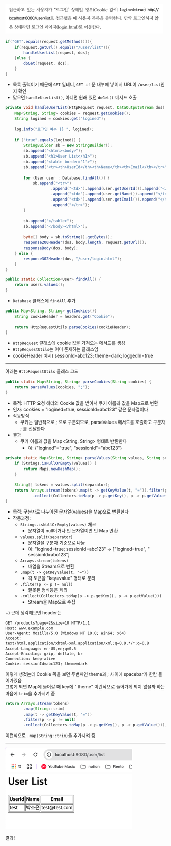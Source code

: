 ![img_6.png](img_6.png)
```java
if("GET".equals(request.getMethod())){
    if(request.getUrl().equals("/user/list")){
        handleUserList(request, dos);
    }else {
        doGet(request, dos);
    }
}
```
- 목록 출력이기 때문에 `GET` 일테니, `GET if` 문 내부에 넣어서 URL이 `/user/list`인지 확인
- 맞으면 `handleUserList()`, 아니면 원래 있던 `doGet()` 메서드 호출

```java
private void handleUserList(HttpRequest request, DataOutputStream dos) throws IOException {
    Map<String, String> cookies = request.getCookies();
    String logined = cookies.get("logined");

    log.info("로그인 여부 {} ", logined);

    if ("true".equals(logined)) {
        StringBuilder sb = new StringBuilder();
        sb.append("<html><body>");
        sb.append("<h1>User List</h1>");
        sb.append("<table border='1'>");
        sb.append("<tr><th>UserId</th><th>Name</th><th>Email</th></tr>");

        for (User user : Database.findAll()) {
            sb.append("<tr>")
                    .append("<td>").append(user.getUserId()).append("</td>")
                    .append("<td>").append(user.getName()).append("</td>")
                    .append("<td>").append(user.getEmail()).append("</td>")
                    .append("</tr>");
        }

        sb.append("</table>");
        sb.append("</body></html>");

        byte[] body = sb.toString().getBytes();
        response200Header(dos, body.length, request.getUrl());
        responseBody(dos, body);
    } else {
        response302Header(dos, "/user/login.html");
    }
}
```

```java
public static Collection<User> findAll() {
    return users.values();
}
```
- `Database` 클래스에 `findAll` 추가
 
```java
public Map<String, String> getCookies(){
    String cookieHeader = headers.get("Cookie");

    return HttpRequestUtils.parseCookies(cookieHeader);
}
```
- `HttpRequest` 클래스에 cookie 값을 가져오는 메서드를 생성
- `HttpRequestUtils`는 이미 존재하는 클래스임
- cookieHeader 예시) sessionId=abc123; theme=dark; loggedIn=true

---

아래는 `HttpRequestUtils` 클래스 코드

```java
public static Map<String, String> parseCookies(String cookies) {
    return parseValues(cookies, ";");
}
```
- 목적: HTTP 요청 헤더의 Cookie 값을 받아서 쿠키 이름과 값을 Map으로 변환
- 인자: cookies = "logined=true; sessionId=abc123" 같은 문자열이다
- 작동방식
  - 쿠키는 일반적으로 ; 으로 구분되므로, parseValues 메서드를 호출하고 구분자 ; 를 전달한다
- 결과
  - 쿠키 이름과 값을 Map<String, String> 형태로 반환한다
    - 예: {"logined"="true", "sessionId"="abc123"}

```java
private static Map<String, String> parseValues(String values, String separator) {
    if (Strings.isNullOrEmpty(values)) {
        return Maps.newHashMap();
    }

    String[] tokens = values.split(separator);
    return Arrays.stream(tokens).map(t -> getKeyValue(t, "=")).filter(p -> p != null)
            .collect(Collectors.toMap(p -> p.getKey(), p -> p.getValue()));
}
```
- 목적: 구분자로 나누어진 문자열(values)을 Map으로 변환한다
- 작동과정:
  - `Strings.isNullOrEmpty(values)` 체크
    - 문자열이 null이거나 빈 문자열이면 빈 Map 반환
  - `values.split(separator)`
    - 문자열을 구분자 기준으로 나눔
    - 예: "logined=true; sessionId=abc123" -> ["logined=true", " sessionId=abc123"]
  - `Arrays.stream(tokens)`
    - 배열을 Stream으로 변환
  - `.map(t -> getKeyValue(t, "="))`
    - 각 토큰을 "key=value" 형태로 분리
  - `.filter(p -> p != null)`
    - 잘못된 형식등은 제외
  - `.collect(Collectors.toMap(p -> p.getKey(), p -> p.getValue()))`
    - Stream을 Map으로 수집

+) 근데 생각해보면 header는
```text
GET /products?page=2&size=10 HTTP/1.1
Host: www.example.com
User-Agent: Mozilla/5.0 (Windows NT 10.0; Win64; x64) 
Accept: text/html,application/xhtml+xml,application/xml;q=0.9,*/*;q=0.8
Accept-Language: en-US,en;q=0.5
Accept-Encoding: gzip, deflate, br
Connection: keep-alive
Cookie: sessionId=abc123; theme=dark
```

이렇게 생겼는데 Cookie 쪽을 보면 두번째인 theme과 ; 사이에 spacebar가 한칸 들어가있음
<br>그렇게 되면 Map에 들어갈 때 key에 " theme" 이런식으로 들어가게 되지 않을까 하는 마음에 `trim`을 추가시켜 줌

```java
return Arrays.stream(tokens)
        .map(String::trim)
        .map(t -> getKeyValue(t, "="))
        .filter(p -> p != null)
        .collect(Collectors.toMap(p -> p.getKey(), p -> p.getValue()));
```
이런식으로 `.map(String::trim)`을 추가시켜 줌

---

![img_7.png](img_7.png)

결과!